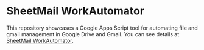 # SheetMail WorkAutomator
This repository showcases a Google Apps Script tool for automating file and gmail management in Google Drive and Gmail. You can see details at [SheetMail WorkAutomator](https://tsato21.github.io/scripts-showcase/gas-tools/each-tool/sheet-mail-work-automator).